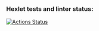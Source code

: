 ### Hexlet tests and linter status:
[![Actions Status](https://github.com/TomatoGose/python-project-49/actions/workflows/hexlet-check.yml/badge.svg)](https://github.com/TomatoGose/python-project-49/actions)